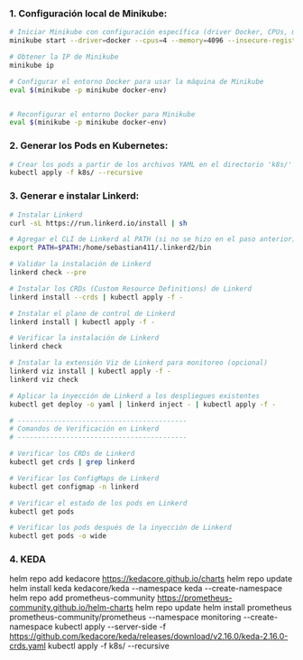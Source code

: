 ### 1. **Configuración local de Minikube**:
```bash
# Iniciar Minikube con configuración específica (driver Docker, CPUs, memoria, etc.)
minikube start --driver=docker --cpus=4 --memory=4096 --insecure-registry="10.0.0.0/24"

# Obtener la IP de Minikube
minikube ip

# Configurar el entorno Docker para usar la máquina de Minikube
eval $(minikube -p minikube docker-env)


# Reconfigurar el entorno Docker para Minikube
eval $(minikube -p minikube docker-env)
```

### 2. **Generar los Pods en Kubernetes**:
```bash
# Crear los pods a partir de los archivos YAML en el directorio 'k8s/'
kubectl apply -f k8s/ --recursive
```

### 3. **Generar e instalar Linkerd**:
```bash
# Instalar Linkerd
curl -sL https://run.linkerd.io/install | sh

# Agregar el CLI de Linkerd al PATH (si no se hizo en el paso anterior)
export PATH=$PATH:/home/sebastian411/.linkerd2/bin

# Validar la instalación de Linkerd
linkerd check --pre

# Instalar los CRDs (Custom Resource Definitions) de Linkerd
linkerd install --crds | kubectl apply -f -

# Instalar el plano de control de Linkerd
linkerd install | kubectl apply -f -

# Verificar la instalación de Linkerd
linkerd check

# Instalar la extensión Viz de Linkerd para monitoreo (opcional)
linkerd viz install | kubectl apply -f -
linkerd viz check

# Aplicar la inyección de Linkerd a los despliegues existentes
kubectl get deploy -o yaml | linkerd inject - | kubectl apply -f -

# ------------------------------------------
# Comandos de Verificación en Linkerd
# ------------------------------------------

# Verificar los CRDs de Linkerd
kubectl get crds | grep linkerd

# Verificar los ConfigMaps de Linkerd
kubectl get configmap -n linkerd

# Verificar el estado de los pods en Linkerd
kubectl get pods

# Verificar los pods después de la inyección de Linkerd
kubectl get pods -o wide
```


### 4. KEDA

helm repo add kedacore https://kedacore.github.io/charts
helm repo update
helm install keda kedacore/keda --namespace keda --create-namespace
helm repo add prometheus-community https://prometheus-community.github.io/helm-charts
helm repo update
helm install prometheus prometheus-community/prometheus --namespace monitoring --create-namespace
kubectl apply --server-side -f https://github.com/kedacore/keda/releases/download/v2.16.0/keda-2.16.0-crds.yaml
kubectl apply -f k8s/ --recursive